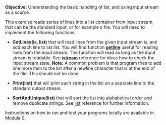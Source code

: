 **Objective:** Understanding the basic handling of list, and using input
stream as a source.

This exercise reads series of lines into a list container from input
stream, that can be the standard input, or for example a file. You
will need to implement the following functions:

  * **GetLines(is, list)** that will read lines from the given input
  stream *is*, and add each line to list *list*. You will find
  function
**[getline](https://en.cppreference.com/w/cpp/string/basic_string/getline)**
  useful for reading lines from the input stream. The function will
  read as long as the input stream is readable. See
**[istream](https://en.cppreference.com/w/cpp/io/basic_istream)**
  reference for ideas how to check the input stream state. **Note:** A
common problem is that program tries to add one more item to the list after
a newline character that is at the end of the file. This should not be
done.

  * **Print(list)** that will print each string in the list on a
  separate line to the standard output stream.

  * **SortAndUnique(list)** that will sort the list into alphabetical
  order and remove duplicate strings. See [list] reference for further
  information.

[list]: https://en.cppreference.com/w/cpp/container/list

Instructions on how to run and test your programs locally are available
in Module 0.
